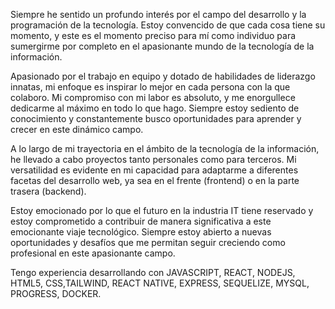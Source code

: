 

Siempre he sentido un profundo interés por el campo del desarrollo y la programación de la tecnología. Estoy convencido de que cada cosa tiene su momento, y este es el momento preciso para mí como individuo para sumergirme por completo en el apasionante mundo de la tecnología de la información.

Apasionado por el trabajo en equipo y dotado de habilidades de liderazgo innatas, mi enfoque es inspirar lo mejor en cada persona con la que colaboro. Mi compromiso con mi labor es absoluto, y me enorgullece dedicarme al máximo en todo lo que hago. Siempre estoy sediento de conocimiento y constantemente busco oportunidades para aprender y crecer en este dinámico campo.

A lo largo de mi trayectoria en el ámbito de la tecnología de la información, he llevado a cabo proyectos tanto personales como para terceros. Mi versatilidad es evidente en mi capacidad para adaptarme a diferentes facetas del desarrollo web, ya sea en el frente (frontend) o en la parte trasera (backend).

Estoy emocionado por lo que el futuro en la industria IT tiene reservado y estoy comprometido a contribuir de manera significativa a este emocionante viaje tecnológico. Siempre estoy abierto a nuevas oportunidades y desafíos que me permitan seguir creciendo como profesional en este apasionante campo.

Tengo experiencia desarrollando con JAVASCRIPT, REACT, NODEJS, HTML5, CSS,TAILWIND, REACT NATIVE, EXPRESS, SEQUELIZE, MYSQL, PROGRESS, DOCKER.
<!--
**franjavi8776/franjavi8776** is a ✨ _special_ ✨ repository because its `README.md` (this file) appears on your GitHub profile.

Here are some ideas to get you started:

- 🔭 I’m currently working on ...
- 🌱 I’m currently learning ...
- 👯 I’m looking to collaborate on ...
- 🤔 I’m looking for help with ...
- 💬 Ask me about ...
- 📫 How to reach me: ...
- 😄 Pronouns: ...
- ⚡ Fun fact: ...
-->

